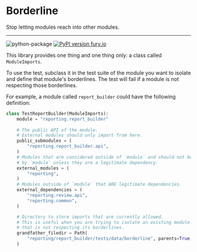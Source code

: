 # Borderline

Stop letting modules reach into other modules.

---

![python-package](https://github.com/ctk3b/borderline/actions/workflows/python-package.yml/badge.svg)
[![PyPI version fury.io](https://badge.fury.io/py/borderline.svg)](https://pypi.python.org/pypi/borderline/)

This library provides one thing and one thing only: a class called `ModuleImports`. 

To use the test, subclass it in the test suite of the module you want to isolate and define that module's borderlines.
The test will fail if a module is not respecting those borderlines.

For example, a module called `report_builder` could have the following definition:

```python
class TestReportBuilder(ModuleImports):
    module = "reporting.report_builder"
    
    # The public API of the module.
    # External modules should only import from here.
    public_submodules = (
        "reporting.report_builder.api",
    )
    # Modules that are considered outside of `module` and should not be imported
    # by `module` unless they are a legitimate dependency.
    external_modules = (
        "reporting",
    )
    # Modules outside of `module` that ARE legitimate dependencies.
    external_dependencies = (
        "reporting.review.api",
        "reporting.common",
    )

    # Directory to store imports that are currently allowed.
    # This is useful when you are trying to isolate an existing module
    # that is not respecting its borderlines.
    grandfather_filedir = Path(
        "reporting/report_builder/tests/data/borderline", parents=True, exist_ok=True
    )
```
